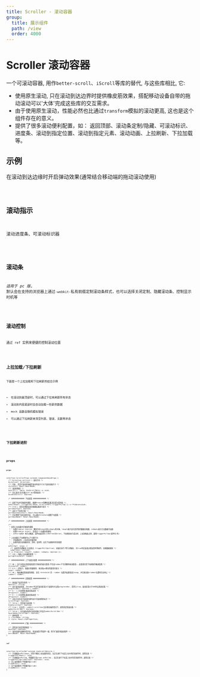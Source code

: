 ```yaml
---
title: Scroller - 滚动容器
group:
  title: 展示组件
  path: /view
  order: 4000
---
```


# Scroller 滚动容器

一个可滚动容器, 用作`better-scroll`、`iScroll`等库的替代, 与这些库相比, 它:

- 使用原生滚动, 只在滚动到达边界时提供橡皮筋效果，搭配移动设备自带的拖动滚动可以'大体'完成这些库的交互需求。
- 由于使用原生滚动，性能必然也比通过`transform`模拟的滚动更高, 这也是这个组件存在的意义。
- 提供了很多滚动便利配置，如： 返回顶部、滚动条定制/隐藏、可滚动标识、进度条、滚动到指定位置、滚动到指定元素、滚动动画、上拉刷新、下拉加载等。

## 示例

在滚动到达边缘时开启弹动效果(通常结合移动端的拖动滚动使用)

<code src="./scroller-demo.tsx" />

## 滚动指示

滚动进度条、可滚动标识器

<code src="./flags.tsx" />

## 滚动条

_适用于 pc 版_, 默认会在支持的浏览器上通过`-webkit-`私有前缀定制滚动条样式，也可以选择关闭定制、隐藏滚动条、控制显示时机等

<code src="./bar.tsx" />

## 滚动控制

通过 ref 实例来便捷的控制滚动位置

<code src="./ctrl.tsx" />

## 上拉加载/下拉刷新

下面是一个上拉加载和下拉刷新的结合示例

- 在滚动到最顶部时，可以通过下拉来刷新所有状态
- 滚动到内容底部时会自动加载一些新的数据
- mock 函数会随机模拟错误
- 可以通过下拉刷新来清空列表、错误、无数等状态

<code src="./pull.tsx" />

## 下拉刷新进阶

<code src="./pulldown.tsx" />

## props

**`props`**

```tsx | pure
interface ScrollerProps extends ComponentBaseProps {
  /** Direction.vertical | 滚动方向 */
  direction?: Direction;
  /** 内容, 是否可滚动的依据是滚动内容尺寸大于滚动容器尺寸 */
  children?: React.ReactNode;
  /** 滚动时触发 */
  onScroll?: (meta: UseScrollMeta) => void;
  /** 禁止滚动(仍可通过ref api控制滚动) */
  disableScroll?: boolean;

  /* ############# 下拉配置 ############# */

  /** 启用下拉并在触发时通知, 根据Promise的解析结果决定成功或失败 */
  onPullDown?: (triggerPullDown: ScrollerRef['triggerPullUp']) => Promise<void>;
  /** true | 是否在刷新结束后根据结果进行提示 */
  pullDownTips?: boolean;
  /** 自定义下拉指示器 */
  pullDownIndicator?: React.ReactNode;
  /** 完全替换下拉区域的内容, 可以通过threshold调整下拉距离 */
  pullDownNode?: React.ReactNode;

  /* ############# 上拉配置 ############# */

  /**
   * 启用上拉加载并在触发时通知
   * - 如果Promise resolve, 解析包含length和isEmpty的对象，length表示该次请求到的数据总条数，isEmpty表示已无数据可加载
   * - 如果Promise reject, 会发出一个加载失败通知
   * - onPullUp有4 种方式触发，组件初始化时(isRefresh为true)、下拉刷新执行成功时、上拉到触发点时、调用triggerPullUp(组件内/外)
   *
   * 上拉加载与下拉刷新有以下关联行为
   * - 开始刷新时，上拉状态会被还原
   * - 如果列表包含依赖状态，页码、查询等，应在下拉刷新时将其重置
   * */
  onPullUp?: (args: {
    /** 由组件内部触发(点击重试、triggerPullUp(true)、初始化执行)等方式触发, 为true时应该调过增加页码等操作，仅做数据更新 */
    isRefresh?: boolean;
  }) => Promise<{ length?: number; isEmpty: boolean }>;
  /** 120 | 触发上拉加载的距离 */
  pullUpThreshold?: number;

  /* ############# 上下拉相关配置 ############# */

  /** 80 | 各方向到达顶部或底部后可拖动的最大距离(不包含rubber产生的额外拖动距离), 此距离也是下拉刷新的触发距离 */
  threshold?: number;
  /** 0.5 | 肥皂力，值越大则越顺滑, 拖动每px移动的距离也更大 */
  soap?: number;
  /** 40 | 触发橡皮筋效果的阈值, 会在 threshold 的 -rubber 位置开始逐渐减小soap, 并在拖动到+rubber位置时完全停止 */
  rubber?: number;

  /* ############# 定制配置 ############# */

  /** 拖动层下层的背景色 */
  bgColor?: string;
  /** 显示滚动进度条, 为number时当可滚动区域大于此值时才出现progressBar, 若传入true，滚动区域大于500时出现进度条 */
  progressBar?: boolean | number;
  /** 0 ~ 1 手动控制x轴进度条进度 */
  xProgress?: number;
  /** 0 ~ 1 手动控制y轴进度条进度 */
  yProgress?: number;
  /** 对应方向包含可滚动区域时显示可滚动阴影标识 */
  scrollFlag?: boolean;
  /** false | 是否显示滚动条 */
  hideScrollbar?: boolean;
  /** true | 在支持::-webkit-scrollbar且非移动端的情况下，使用其定制滚动条 */
  webkitScrollBar?: boolean;
  /** false | 仅在鼠标悬停在滚动容器上时显示webkitScrollBar */
  hoverWebkitScrollBar?: boolean;
  /** 继承配置 */
  // className: string;
  // style: React.CSSProperties;

  /* ############# 扩展 ############# */

  /** 是否显示返回顶部按钮 */
  backTop?: boolean;
  /** 滚动容器外层额外的内容, 和滚动提示等组件一级，用于扩展其他滚动配件 */
  extraNode?: React.ReactNode;
}
```

**`ref`**

```tsx | pure
interface ScrollerRef extends UseScrollReturns {
  /** 手动触发onPullDown，可用于刷新上拉加载的状态，当正在进行下拉或上拉中的任意操作时，调用无效 */
  triggerPullDown(): void;
  /** 手动触发onPullUp，参数细节见props.onPullUp ，当正在进行下拉或上拉中的任意操作时，调用无效 */
  triggerPullUp(isRefresh?: boolean): void;
  // 向上滚动整页(不需要开启slide)
  slidePrev(): void;
  // 向下滚动整页(不需要开启slide)
  slideNext(): void;
}
```
